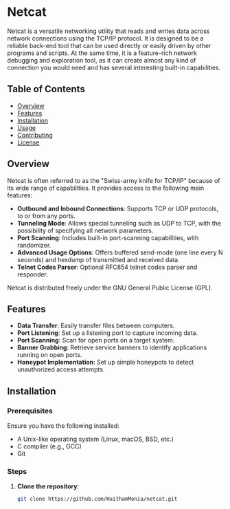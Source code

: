 # Netcat

Netcat is a versatile networking utility that reads and writes data across network connections using the TCP/IP protocol. It is designed to be a reliable back-end tool that can be used directly or easily driven by other programs and scripts. At the same time, it is a feature-rich network debugging and exploration tool, as it can create almost any kind of connection you would need and has several interesting built-in capabilities.

## Table of Contents

- [Overview](#overview)
- [Features](#features)
- [Installation](#installation)
- [Usage](#usage)
- [Contributing](#contributing)
- [License](#license)

## Overview

Netcat is often referred to as the "Swiss-army knife for TCP/IP" because of its wide range of capabilities. It provides access to the following main features:

- **Outbound and Inbound Connections**: Supports TCP or UDP protocols, to or from any ports.
- **Tunneling Mode**: Allows special tunneling such as UDP to TCP, with the possibility of specifying all network parameters.
- **Port Scanning**: Includes built-in port-scanning capabilities, with randomizer.
- **Advanced Usage Options**: Offers buffered send-mode (one line every N seconds) and hexdump of transmitted and received data.
- **Telnet Codes Parser**: Optional RFC854 telnet codes parser and responder.

Netcat is distributed freely under the GNU General Public License (GPL).

## Features

- **Data Transfer**: Easily transfer files between computers.
- **Port Listening**: Set up a listening port to capture incoming data.
- **Port Scanning**: Scan for open ports on a target system.
- **Banner Grabbing**: Retrieve service banners to identify applications running on open ports.
- **Honeypot Implementation**: Set up simple honeypots to detect unauthorized access attempts.

## Installation

### Prerequisites

Ensure you have the following installed:

- A Unix-like operating system (Linux, macOS, BSD, etc.)
- C compiler (e.g., GCC)
- Git

### Steps

1. **Clone the repository**:
   ```bash
   git clone https://github.com/HaithamMonia/netcat.git
